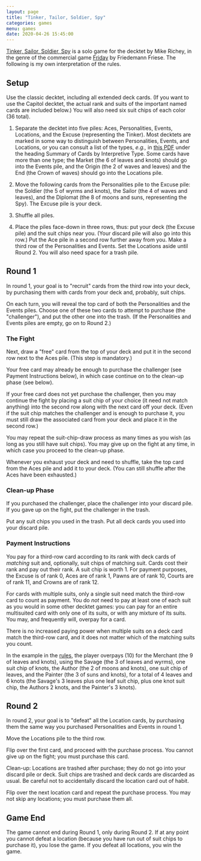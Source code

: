 ```yaml
---
layout: page
title: "Tinker, Tailor, Soldier, Spy"
categories: games
menu: games
date: 2020-04-26 15:45:00
---
```


[Tinker, Sailor, Soldier, Spy](https://boardgamegeek.com/boardgame/225773/tinker-sailor-soldier-spy) is a solo game for the decktet by Mike Richey, in the genre of the commercial game [Friday](https://www.boardgamegeek.com/boardgame/43570/friday) by Friedemann Friese.  The following is my own interpretation of the rules.

## Setup

Use the classic decktet, including all extended deck cards.   (If you want to use the Capitol decktet, the actual rank and suits of the important named cards are included below.)  You will also need six suit chips of each color (36 total).

1. Separate the decktet into five piles:  Aces, Personalities, Events, Locations, and the Excuse (representing the Tinker).  Most decktets are marked in some way to distinguish between Personalities, Events, and Locations, or you can consult a list of the types, *e.g.,* in [this PDF](http://www.decktet.com/download/decktetbook-charts.pdf) under the heading Summary of Cards by Interpretive Type.  Some cards have more than one type; the Market (the 6 of leaves and knots) should go into the Events pile, and the Origin (the 2 of waves and leaves) and the End (the Crown of waves) should go into the Locations pile.

2. Move the following cards from the Personalities pile to the Excuse pile:  the Soldier (the 5 of wyrms and knots), the Sailor (the 4 of waves and leaves), and the Diplomat (the 8 of moons and suns, representing the Spy).  The Excuse pile is your deck.

3. Shuffle all piles.

4. Place the piles face-down in three rows, thus:  put your deck (the Excuse pile) and the suit chips near you.  (Your discard pile will also go into this row.)  Put the Ace pile in a second row further away from you.  Make a third row of the Personalities and Events.   Set the Locations aside until Round 2.  You will also need space for a trash pile.

## Round 1

In round 1, your goal is to "recruit" cards from the third row into your deck, by purchasing them with cards from your deck and, probably, suit chips.

On each turn, you will reveal the top card of both the Personalities and the Events piles.  Choose one of these two cards to attempt to purchase (the "challenger"), and put the other one into the trash.  (If the Personalities and Events piles are empty, go on to Round 2.)

### The Fight

Next, draw a "free" card from the top of your deck and put it in the second row next to the Aces pile.  (This step is mandatory.)

Your free card may already be enough to purchase the challenger (see Payment Instructions below), in which case continue on to the clean-up phase (see below).

If your free card does not yet purchase the challenger, then you may continue the fight by placing a suit chip of your choice (it need not match anything) into the second row along with the next card off your deck.  (Even if the suit chip matches the challenger and is enough to purchase it, you must still draw the associated card from your deck and place it in the second row.)

You may repeat the suit-chip-draw process as many times as you wish (as long as you still have suit chips).  You may give up on the fight at any time, in which case you proceed to the clean-up phase.

Whenever you exhaust your deck and need to shuffle, take the top card from the Aces pile and add it to your deck.  (You can still shuffle after the Aces have been exhausted.)

### Clean-up Phase

If you purchased the challenger, place the challenger into your discard pile.  If you gave up on the fight, put the challenger in the trash.

Put any suit chips you used in the trash.  Put all deck cards you used into your discard pile.

### Payment Instructions

You pay for a third-row card according to its rank with deck cards of *matching* suit and, optionally, suit chips of matching suit.  Cards cost their rank and pay out their rank.  A suit chip is worth 1.  For payment purposes, the Excuse is of rank 0, Aces are of rank 1, Pawns are of rank 10, Courts are of rank 11, and Crowns are of rank 12.

For cards with multiple suits, only a single suit need match the third-row card to count as payment.  You do *not* need to pay at least one of each suit as you would in some other decktet games:  you can pay for an entire multisuited card with only one of its suits, or with any mixture of its suits.  You may, and frequently will, overpay for a card.

There is no increased paying power when multiple suits on a deck card match the third-row card, and it does not matter which of the matching suits you count.

In the example in the [rules](http://wiki.decktet.com/game:tinker-sailor-soldier-spy), the player overpays (10) for the Merchant (the 9 of leaves and knots), using the Savage (the 3 of leaves and wyrms), one suit chip of knots, the Author (the 2 of moons and knots), one suit chip of leaves, and the Painter (the 3 of suns and knots), for a total of 4 leaves and 6 knots (the Savage's 3 leaves plus one leaf suit chip, plus one knot suit chip, the Authors 2 knots, and the Painter's 3 knots).

## Round 2

In round 2, your goal is to "defeat" all the Location cards, by purchasing them the same way you purchased Personalities and Events in round 1.

Move the Locations pile to the third row.

Flip over the first card, and proceed with the purchase process.  You cannot give up on the fight; you must purchase this card.

Clean-up:  Locations are trashed after purchase; they do not go into your discard pile or deck.  Suit chips are trashed and deck cards are discarded as usual.  Be careful not to accidentally discard the location card out of habit.

Flip over the next location card and repeat the purchase process.  You may not skip any locations; you must purchase them all.

## Game End

The game cannot end during Round 1, only during Round 2.  If at any point you cannot defeat a location (because you have run out of suit chips to purchase it), you lose the game.  If you defeat all locations, you win the game.
